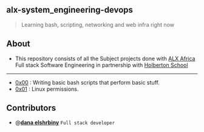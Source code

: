 ## alx-system_engineering-devops
>Learning bash, scripting, networking and web infra right now

## About
- This repository consists of all the Subject projects done with [ALX Africa](https://www.alxafrica.com/) Full stack Software Engineering in partnership with [Holberton School](https://www.holbertonschool.com/)

---

- [0x00](./0x00-shell_basics) : Writing basic bash scripts that perform basic stuff.
- [0x01](./0x01-shell_permissions) : Linux permissions.

## Contributors

- @[**dana elshrbiny**](https://github.com/danaelshrbiny10) `Full stack developer`
